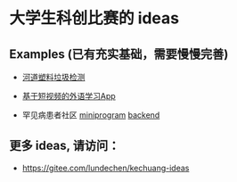 # 大学生科创比赛的 ideas

## Examples (已有充实基础，需要慢慢完善)

- [河道塑料垃圾检测](https://github.com/m2dsupsdlclass/project-surfrider)

- [基于短视频的外语学习App](https://www.getbreeze.me/) 

- 罕见病患者社区 [miniprogram](https://github.com/zhangqi444/gugu-myopic-patients-community-wechat-miniprogram) [backend](https://github.com/zhangqi444/gugu-myopic-patients-community-backend)

## 更多 ideas, 请访问：

- https://gitee.com/lundechen/kechuang-ideas
